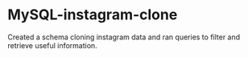 # MySQL-instagram-clone
Created a schema cloning instagram data and ran queries to filter and retrieve useful information.
